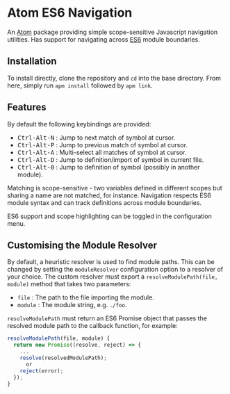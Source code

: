 # Atom ES6 Navigation

An [Atom](https://atom.io) package providing simple scope-sensitive Javascript navigation utilities. Has support for navigating across [ES6](https://people.mozilla.org/~jorendorff/es6-draft.html) module boundaries.

## Installation
To install directly, clone the repository and `cd` into the base directory. From here, simply run `apm install` followed by `apm link`.

## Features

By default the following keybindings are provided:
* <kbd>Ctrl-Alt-N</kbd> : Jump to next match of symbol at cursor.
* <kbd>Ctrl-Alt-P</kbd> : Jump to previous match of symbol at cursor.
* <kbd>Ctrl-Alt-A</kbd> : Multi-select all matches of symbol at cursor.
* <kbd>Ctrl-Alt-D</kbd> : Jump to definition/import of symbol in current file.
* <kbd>Ctrl-Alt-0</kbd> : Jump to definition of symbol (possibly in another module).

Matching is scope-sensitive - two variables defined in different scopes but sharing a name are not matched, for instance. Navigation respects ES6 module syntax and can track definitions across module boundaries.

ES6 support and scope highlighting can be toggled in the configuration menu.

## Customising the Module Resolver
By default, a heuristic resolver is used to find module paths. This can be changed by setting the `moduleResolver` configuration option to a resolver of your choice. The custom resolver must export a `resolveModulePath(file, module)` method that takes two parameters:
* `file` : The path to the file importing the module.
* `module` : The module string, e.g. `./foo`.

`resolveModulePath` must return an ES6 Promise object that passes the resolved module path to the callback function, for example:
``` javascript
resolveModulePath(file, module) {
  return new Promise((resolve, reject) => {
    ...
    resolve(resolvedModulePath);
      or
    reject(error);
  });
}
```
